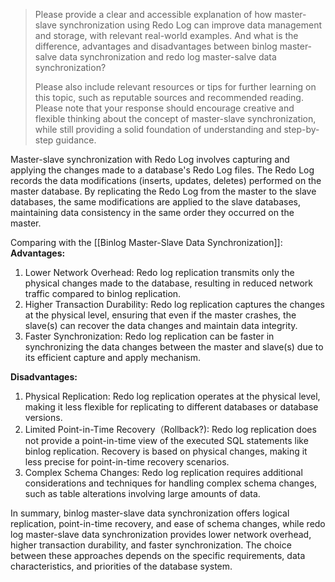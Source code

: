 >Please provide a clear and accessible explanation of how master-slave synchronization using Redo Log can improve data management and storage, with relevant real-world examples. And what is the difference, advantages and disadvantages between binlog master-salve data synchronization and redo log master-salve data synchronization?
>
>Please also include relevant resources or tips for further learning on this topic, such as reputable sources and recommended reading.
>Please note that your response should encourage creative and flexible thinking about the concept of master-slave synchronization, while still providing a solid foundation of understanding and step-by-step guidance.

Master-slave synchronization with Redo Log involves capturing and applying the changes made to a database's Redo Log files. The Redo Log records the data modifications (inserts, updates, deletes) performed on the master database. By replicating the Redo Log from the master to the slave databases, the same modifications are applied to the slave databases, maintaining data consistency in the same order they occurred on the master.

Comparing with the [[Binlog Master-Slave Data Synchronization]]:
**Advantages:**

1. Lower Network Overhead: Redo log replication transmits only the physical changes made to the database, resulting in reduced network traffic compared to binlog replication.
2. Higher Transaction Durability: Redo log replication captures the changes at the physical level, ensuring that even if the master crashes, the slave(s) can recover the data changes and maintain data integrity.
3. Faster Synchronization: Redo log replication can be faster in synchronizing the data changes between the master and slave(s) due to its efficient capture and apply mechanism.

**Disadvantages:**

1. Physical Replication: Redo log replication operates at the physical level, making it less flexible for replicating to different databases or database versions.
2. Limited Point-in-Time Recovery（Rollback?): Redo log replication does not provide a point-in-time view of the executed SQL statements like binlog replication. Recovery is based on physical changes, making it less precise for point-in-time recovery scenarios.
3. Complex Schema Changes: Redo log replication requires additional considerations and techniques for handling complex schema changes, such as table alterations involving large amounts of data.

In summary, binlog master-slave data synchronization offers logical replication, point-in-time recovery, and ease of schema changes, while redo log master-slave data synchronization provides lower network overhead, higher transaction durability, and faster synchronization. The choice between these approaches depends on the specific requirements, data characteristics, and priorities of the database system.
